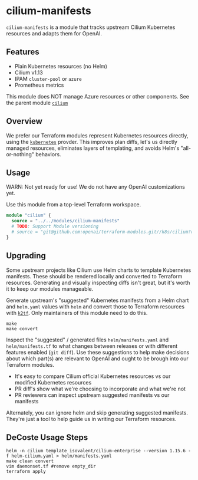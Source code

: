 # cilium-manifests

`cilium-manifests` is a module that tracks upstream Cilium Kubernetes resources and adapts them for OpenAI.

## Features

* Plain Kubernetes resources (no Helm)
* Cilium v1.13
* IPAM `cluster-pool` or `azure`
* Prometheus metrics

This module does NOT manage Azure resources or other components. See the parent module [`cilium`](https://github.com/openai/openai/tree/master/api/terraform/modules/cilium)

## Overview

We prefer our Terraform modules represent Kubernetes resources directly, using the [`kubernetes`](https://registry.terraform.io/providers/hashicorp/kubernetes/latest/docs) provder. This improves plan diffs, let's us directly managed resources, eliminates layers of templating, and avoids Helm's "all-or-nothing" behaviors.

## Usage

WARN: Not yet ready for use! We do not have any OpenAI customizations yet.

Use this module from a top-level Terraform workspace.

```tf
module "cilium" {
  source = "../../modules/cilium-manifests"
  # TODO: Support Module versioning
  # source = "git@github.com:openai/terraform-modules.git//k8s/cilium?ref=SHA_TAG_OR_BRANCH
}
```

## Upgrading

Some upstream projects like Cilium use Helm charts to template Kubernetes manifests. These should be rendered locally and converted to Terraform resources. Generating and visually inspecting diffs isn't great, but it's worth it to keep our modules manageable.

Generate upstream's "suggested" Kubernetes manifests from a Helm chart and `helm.yaml` values with `helm` and convert those to Terraform resources with [`k2tf`](https://github.com/sl1pm4t/k2tf). Only maintainers of this module need to do this.

```
make
make convert
```

Inspect the "suggested" / generated files `helm/manifests.yaml` and `helm/manifests.tf` to what changes between releases or with different features enabled (`git diff`). Use these suggestions to help make decisions about which part(s) are relevant to OpenAI and ought to be brough into our Terraform modules.

* It's easy to compare Cilium official Kubernetes resources vs our modified Kubernetes resources
* PR diff's show what we're choosing to incorporate and what we're not
* PR reviewers can inspect upstream suggested manifests vs our manifests

Alternately, you can ignore helm and skip generating suggested manifests. They're just a tool to help guide us in writing our Terraform resources.

## DeCoste Usage Steps

```
helm -n cilium template isovalent/cilium-enterprise --version 1.15.6 -f helm-cilium.yaml > helm/manifests.yaml
make clean convert
vim daemonset.tf #remove empty_dir
terraform apply
```

